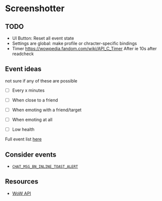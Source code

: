 # Screenshotter

## TODO

- UI Button: Reset all event state
- Settings are global: make profile or chracter-specific bindings
- Timer https://wowpedia.fandom.com/wiki/API_C_Timer After ie 10s after readcheck

## Event ideas

not sure if any of these are possible

- [ ] Every x minutes
- [ ] When close to a friend
- [ ] When emoting with a friend/target
- [ ] When emoting at all
- [ ] Low health


Full event list [here](https://wowwiki-archive.fandom.com/wiki/Events_A-Z_(full_list))

## Consider events

- [`CHAT_MSG_BN_INLINE_TOAST_ALERT`](https://wowpedia.fandom.com/wiki/CHAT_MSG_BN_INLINE_TOAST_ALERT)

## Resources

- [WoW API](https://github.com/Gethe/wow-ui-source)
